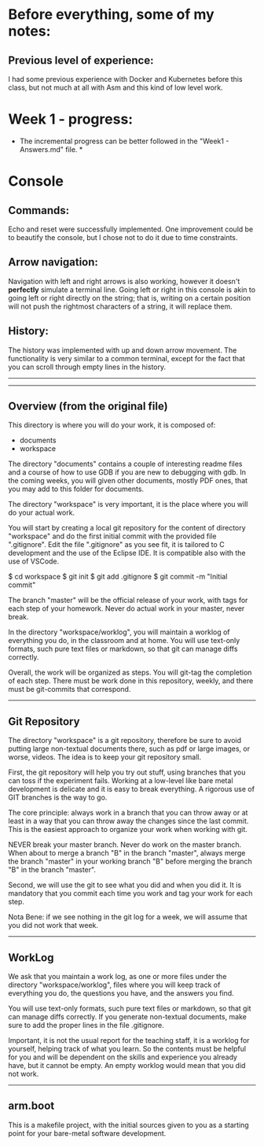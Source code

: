 # Before everything, some of my notes:
## Previous level of experience:
I had some previous experience with Docker and Kubernetes before this class, but not much at all with Asm and this kind of low level work.

# Week 1 - progress:
* The incremental progress can be better followed in the "Week1 - Answers.md" file. *
# Console
## Commands:
Echo and reset were successfully implemented. One improvement could be to beautify the console, but I chose not to do it due to time constraints.

## Arrow navigation:
Navigation with left and right arrows is also working, however it doesn't **perfectly** simulate a terminal line. Going left or right in this console is akin to going left or right directly on the string; that is, writing on a certain position will not push the rightmost characters of a string, it will replace them.

## History:
The history was implemented with up and down arrow movement. The functionality is very similar to a common terminal, except for the fact that you can scroll through empty lines in the history.

--------------------------------------------------------------------------------------------------------------
---------------------------------------------------
Overview (from the original file)
---------------------------------------------------

This directory is where you will do your work, it 
is composed of:

  - documents
  - workspace
  
The directory "documents" contains a couple of 
interesting readme files and a course of how 
to use GDB if you are new to debugging with gdb.
In the coming weeks, you will given other documents,
mostly PDF ones, that you may add to this folder
for documents.

The directory "workspace" is very important, it is 
the place where you will do your actual work.

You will start by creating a local git repository
for the content of directory "workspace" and do the
first initial commit with the provided file ".gitignore".
Edit the file ".gitignore" as you see fit, it is tailored
to C development and the use of the Eclipse IDE. It is compatible
also with the use of VSCode.

  $ cd workspace
  $ git init
  $ git add .gitignore
  $ git commit -m "Initial commit"
   
The branch "master" will be the official release 
of your work, with tags for each step of your homework.
Never do actual work in your master, never break.

In the directory "workspace/worklog", you will maintain
a worklog of everything you do, in the classroom and at 
home. You will use text-only formats, such pure text files 
or markdown, so that git can manage diffs correctly.

Overall, the work will be organized as steps. You will 
git-tag the completion of each step. There must be work 
done in this repository, weekly, and there must be 
git-commits that correspond.  

---------------------------------------------------
Git Repository
---------------------------------------------------

The directory "workspace" is a git repository, therefore
be sure to avoid putting large non-textual documents 
there, such as pdf or large images, or worse, videos.
The idea is to keep your git repository small.

First, the git repository will help you try out stuff,
using branches that you can toss if the experiment fails.
Working at a low-level like bare metal development is 
delicate and it is easy to break everything. A rigorous
use of GIT branches is the way to go.

The core principle: always work in a branch that you can 
throw away or at least in a way that you can throw away
the changes since the last commit. This is the easiest
approach to organize your work when working with git.

NEVER break your master branch. Never do work on the master
branch. When about to merge a branch "B" in the branch "master",
always merge the branch "master" in your working branch "B"
before merging the branch "B" in the branch "master".

Second, we will use the git to see what you did and when
you did it. It is mandatory that you commit each time you 
work and tag your work for each step. 

Nota Bene: if we see nothing in the git log for a week, 
           we will assume that you did not work that week.

---------------------------------------------------
WorkLog
---------------------------------------------------

We ask that you maintain a work log, as one or more files under
the directory "workspace/worklog", files where you will keep 
track of everything you do, the questions you have, and the answers
you find. 

You will use text-only formats, such pure text files or markdown, 
so that git can manage diffs correctly. If you generate non-textual
documents, make sure to add the proper lines in the file .gitignore.

Important, it is not the usual report for the teaching staff, 
it is a worklog for yourself, helping track of what you learn. 
So the contents must be helpful for you and will be dependent 
on the skills and experience you already have, but it cannot be 
empty. An empty worklog would mean that you did not work.

---------------------------------------------------
arm.boot
---------------------------------------------------

This is a makefile project, with the initial sources
given to you as a starting point for your bare-metal
software development.
